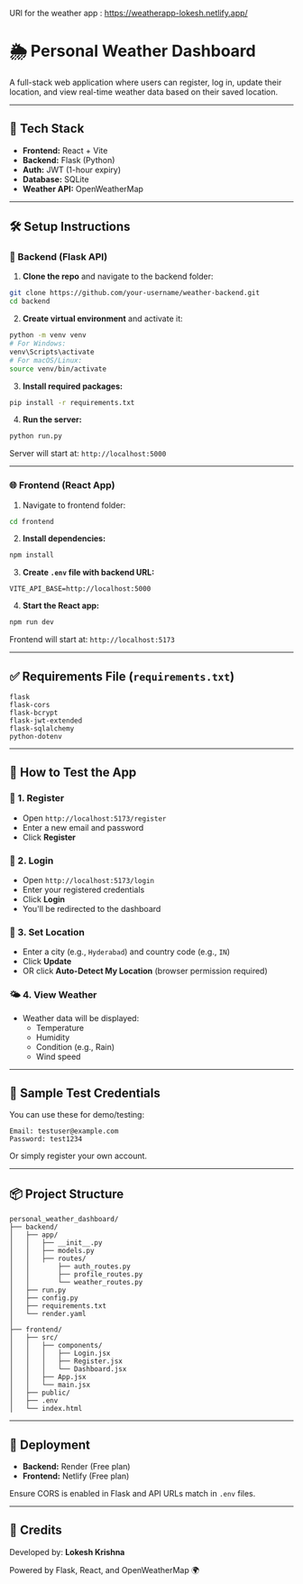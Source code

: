 
URl for the weather app : https://weatherapp-lokesh.netlify.app/

# 🌦️ Personal Weather Dashboard

A full-stack web application where users can register, log in, update their location, and view real-time weather data based on their saved location.

---

## 🚀 Tech Stack

- **Frontend:** React + Vite
- **Backend:** Flask (Python)
- **Auth:** JWT (1-hour expiry)
- **Database:** SQLite
- **Weather API:** OpenWeatherMap

---

## 🛠️ Setup Instructions

### 🔧 Backend (Flask API)

1. **Clone the repo** and navigate to the backend folder:

```bash
git clone https://github.com/your-username/weather-backend.git
cd backend
```

2. **Create virtual environment** and activate it:

```bash
python -m venv venv
# For Windows:
venv\Scripts\activate
# For macOS/Linux:
source venv/bin/activate
```

3. **Install required packages:**

```bash
pip install -r requirements.txt
```

4. **Run the server:**

```bash
python run.py
```

Server will start at: `http://localhost:5000`

---

### 🌐 Frontend (React App)

1. Navigate to frontend folder:

```bash
cd frontend
```

2. **Install dependencies:**

```bash
npm install
```

3. **Create `.env` file with backend URL:**

```env
VITE_API_BASE=http://localhost:5000
```

4. **Start the React app:**

```bash
npm run dev
```

Frontend will start at: `http://localhost:5173`

---

## ✅ Requirements File (`requirements.txt`)

```
flask
flask-cors
flask-bcrypt
flask-jwt-extended
flask-sqlalchemy
python-dotenv
```

---

## 🧪 How to Test the App

### 📝 1. Register

- Open `http://localhost:5173/register`
- Enter a new email and password
- Click **Register**

### 🔐 2. Login

- Open `http://localhost:5173/login`
- Enter your registered credentials
- Click **Login**
- You'll be redirected to the dashboard

### 📍 3. Set Location

- Enter a city (e.g., `Hyderabad`) and country code (e.g., `IN`)
- Click **Update**
- OR click **Auto-Detect My Location** (browser permission required)

### 🌤️ 4. View Weather

- Weather data will be displayed:
  - Temperature
  - Humidity
  - Condition (e.g., Rain)
  - Wind speed

---

## 👤 Sample Test Credentials

You can use these for demo/testing:

```
Email: testuser@example.com
Password: test1234
```

Or simply register your own account.

---

## 📦 Project Structure

```
personal_weather_dashboard/
├── backend/
│   ├── app/
│   │   ├── __init__.py
│   │   ├── models.py
│   │   ├── routes/
│   │       ├── auth_routes.py
│   │       ├── profile_routes.py
│   │       └── weather_routes.py
│   ├── run.py
│   ├── config.py
│   ├── requirements.txt
│   └── render.yaml
│
├── frontend/
│   ├── src/
│   │   ├── components/
│   │   │   ├── Login.jsx
│   │   │   ├── Register.jsx
│   │   │   └── Dashboard.jsx
│   │   ├── App.jsx
│   │   └── main.jsx
│   ├── public/
│   ├── .env
│   └── index.html
```

---

## 📡 Deployment

- **Backend:** Render (Free plan)
- **Frontend:** Netlify (Free plan)

Ensure CORS is enabled in Flask and API URLs match in `.env` files.

---

## 🙌 Credits

Developed by: **Lokesh Krishna**

Powered by Flask, React, and OpenWeatherMap 🌍
